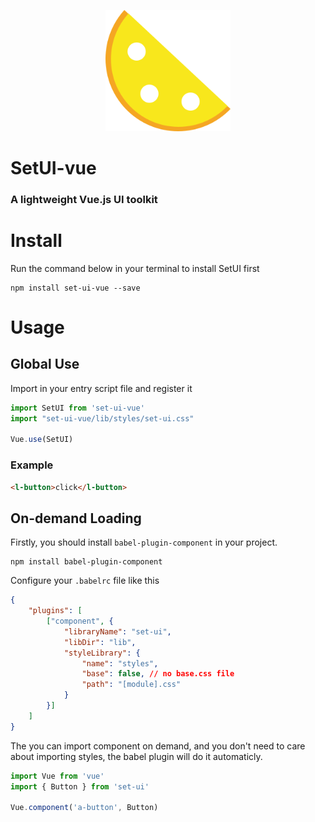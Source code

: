 <p align="center">
    <a>
        <img width="200" src="./assets/logo.png">
    </a>
</p>

<h1>
SetUI-vue
    <h3>A lightweight Vue.js UI toolkit</h3>
</h1>

# Install

Run the command below in your terminal to install SetUI first
```
npm install set-ui-vue --save
```

# Usage

## Global Use
Import in your entry script file and register it
```javascript
import SetUI from 'set-ui-vue'
import "set-ui-vue/lib/styles/set-ui.css"

Vue.use(SetUI)
```

### Example

```html
<l-button>click</l-button>
```

## On-demand Loading

Firstly, you should install `babel-plugin-component` in your project.
```
npm install babel-plugin-component
```

Configure your `.babelrc` file like this

```json
{
    "plugins": [
        ["component", {
            "libraryName": "set-ui",
            "libDir": "lib",
            "styleLibrary": {
                "name": "styles",
                "base": false, // no base.css file
                "path": "[module].css"
            }
        }]
    ]
}
```

The you can import component on demand, and you don't need to care about importing styles, the babel plugin will do it automaticly.

```javascript
import Vue from 'vue'
import { Button } from 'set-ui'

Vue.component('a-button', Button)
```
